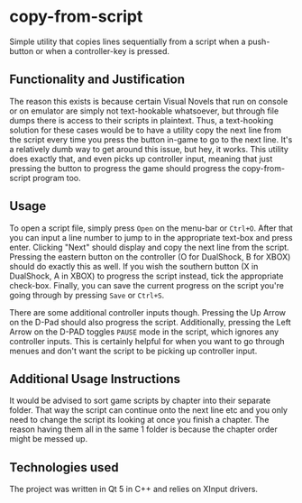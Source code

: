 # copy-from-script
Simple utility that copies lines sequentially from a script when a push-button or when a controller-key is pressed.

## Functionality and Justification
The reason this exists is because certain Visual Novels that run on console or on emulator are simply not text-hookable whatsoever, 
but through file dumps there is access to their scripts in plaintext. 
Thus, a text-hooking solution for these cases would be to have a utility copy the next line from the script every time you press the button
in-game to go to the next line. It's a relatively dumb way to get around this issue, but hey, it works.
This utility does exactly that, and even picks up controller input, meaning that just pressing the button to progress the game should progress the copy-from-script program too.

## Usage
To open a script file, simply press `Open` on the menu-bar or `Ctrl+O`. After that you can input a line number to jump to in the appropriate
text-box and press enter. Clicking "Next" should display and copy the next line from the script. Pressing the eastern button on the controller
(O for DualShock, B for XBOX) should do exactly this as well. If you wish the southern button (X in DualShock, A in XBOX) to progress the script instead, tick the appropriate check-box.
Finally, you can save the current progress on the script you're going through by pressing `Save` or `Ctrl+S`.

There are some additional controller inputs though. Pressing the Up Arrow on the D-Pad should also progress the script. 
Additionally, pressing the Left Arrow on the D-PAD toggles `PAUSE` mode in the script, which ignores any controller inputs. This is certainly helpful for when you want to go through menues and don't want the script to be picking up controller input.

## Additional Usage Instructions
It would be advised to sort game scripts by chapter into their separate folder. That way the script can continue onto the next line etc and you only need to change the script its looking at once you finish a chapter.
The reason having them all in the same 1 folder is because the chapter order might be messed up.

## Technologies used
The project was written in Qt 5 in C++ and relies on XInput drivers.
